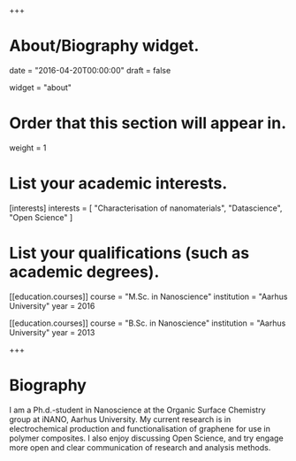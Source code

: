 +++
# About/Biography widget.

date = "2016-04-20T00:00:00"
draft = false

widget = "about"

# Order that this section will appear in.
weight = 1

# List your academic interests.
[interests]
  interests = [
    "Characterisation of nanomaterials",
    "Datascience",
    "Open Science"
  ]

# List your qualifications (such as academic degrees).
[[education.courses]]
  course = "M.Sc. in Nanoscience"
  institution = "Aarhus University"
  year = 2016

[[education.courses]]
  course = "B.Sc. in Nanoscience"
  institution = "Aarhus University"
  year = 2013


+++

# Biography
I am a Ph.d.-student in Nanoscience at the Organic Surface Chemistry group at iNANO, Aarhus University. My current research is in electrochemical production and functionalisation of graphene for use in polymer composites. I also enjoy discussing Open Science, and try engage more open and clear communication of research and analysis methods.
